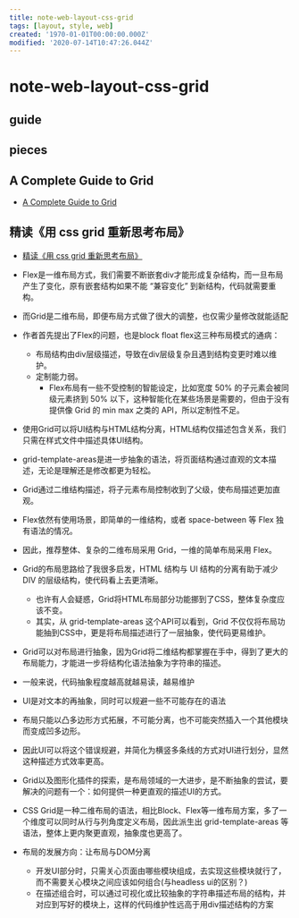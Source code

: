 ```yaml
---
title: note-web-layout-css-grid
tags: [layout, style, web]
created: '1970-01-01T00:00:00.000Z'
modified: '2020-07-14T10:47:26.044Z'
---
```


# note-web-layout-css-grid

## guide

## pieces

## A Complete Guide to Grid

- [A Complete Guide to Grid](https://css-tricks.com/snippets/css/complete-guide-grid/)

## 精读《用 css grid 重新思考布局》

- [精读《用 css grid 重新思考布局》](https://zhuanlan.zhihu.com/p/86519309)

- Flex是一维布局方式，我们需要不断嵌套div才能形成复杂结构，而一旦布局产生了变化，原有嵌套结构如果不能 “兼容变化” 到新结构，代码就需要重构。
- 而Grid是二维布局，即便布局方式做了很大的调整，也仅需少量修改就能适配
- 作者首先提出了Flex的问题，也是block float flex这三种布局模式的通病：
  - 布局结构由div层级描述，导致在div层级复杂且遇到结构变更时难以维护。
  - 定制能力弱。
    - Flex布局有一些不受控制的智能设定，比如宽度 50% 的子元素会被同级元素挤到 50% 以下，这种智能化在某些场景是需要的，但由于没有提供像 Grid 的 min max 之类的 API，所以定制性不足。
- 使用Grid可以将UI结构与HTML结构分离，HTML结构仅描述包含关系，我们只需在样式文件中描述具体UI结构。
- grid-template-areas是进一步抽象的语法，将页面结构通过直观的文本描述，无论是理解还是修改都更为轻松。
- Grid通过二维结构描述，将子元素布局控制收到了父级，使布局描述更加直观。
- Flex依然有使用场景，即简单的一维结构，或者 space-between 等 Flex 独有语法的情况。
- 因此，推荐整体、复杂的二维布局采用 Grid，一维的简单布局采用 Flex。
- Grid的布局思路给了我很多启发，HTML 结构与 UI 结构的分离有助于减少 DIV 的层级结构，使代码看上去更清晰。
  - 也许有人会疑惑，Grid将HTML布局部分功能挪到了CSS，整体复杂度应该不变。
  - 其实，从 grid-template-areas 这个API可以看到，Grid 不仅仅将布局功能抽到CSS中，更是将布局描述进行了一层抽象，使代码更易维护。
- Grid可以对布局进行抽象，因为Grid将二维结构都掌握在手中，得到了更大的布局能力，才能进一步将结构化语法抽象为字符串的描述。
- 一般来说，代码抽象程度越高就越易读，越易维护
- UI是对文本的再抽象，同时可以规避一些不可能存在的语法
- 布局只能以凸多边形方式拓展，不可能分离，也不可能突然插入一个其他模块而变成凹多边形。
- 因此UI可以将这个错误规避，并简化为横竖多条线的方式对UI进行划分，显然这种描述方式效率更高。
- Grid以及图形化插件的探索，是布局领域的一大进步，是不断抽象的尝试，要解决的问题有一个：如何提供一种更直观的描述UI的方式。
- CSS Grid是一种二维布局的语法，相比Block、Flex等一维布局方案，多了一个维度可以同时从行与列角度定义布局，因此派生出 grid-template-areas 等语法，整体上更内聚更直观，抽象度也更高了。
- 布局的发展方向：让布局与DOM分离
  - 开发UI部分时，只需关心页面由哪些模块组成，去实现这些模块就行了，而不需要关心模块之间应该如何组合(与headless ui的区别？)
  - 在描述组合时，可以通过可视化或比较抽象的字符串描述布局的结构，并对应到写好的模块上，这样的代码维护性远高于用div描述结构的方案

